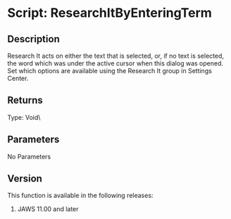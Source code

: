 # Script: ResearchItByEnteringTerm

## Description

Research It acts on either the text that is selected, or, if no text is
selected, the word which was under the active cursor when this dialog
was opened. Set which options are available using the Research It group
in Settings Center.

## Returns

Type: Void\

## Parameters

No Parameters

## Version

This function is available in the following releases:

1.  JAWS 11.00 and later
